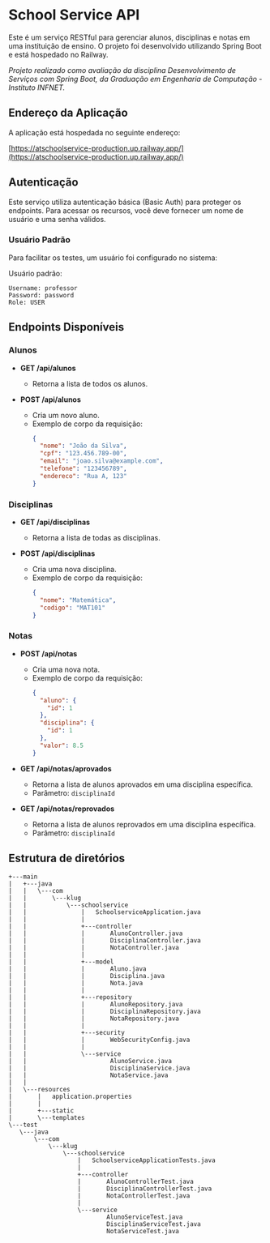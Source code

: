# School Service API

Este é um serviço RESTful para gerenciar alunos, disciplinas e notas em uma instituição de ensino. O projeto foi desenvolvido utilizando Spring Boot e está hospedado no Railway.

*Projeto realizado como avaliação da disciplina Desenvolvimento de Serviços com Spring Boot, da Graduação em Engenharia de Computação - Instituto INFNET.*

## Endereço da Aplicação

A aplicação está hospedada no seguinte endereço:

[https://atschoolservice-production.up.railway.app/](https://atschoolservice-production.up.railway.app/)

## Autenticação
Este serviço utiliza autenticação básica (Basic Auth) para proteger os endpoints. Para acessar os recursos, você deve fornecer um nome de usuário e uma senha válidos.

### Usuário Padrão
Para facilitar os testes, um usuário foi configurado no sistema:


Usuário padrão:
 ```
Username: professor
Password: password
Role: USER
 ```

## Endpoints Disponíveis

### Alunos

- **GET /api/alunos**
  - Retorna a lista de todos os alunos.

- **POST /api/alunos**
  - Cria um novo aluno.
  - Exemplo de corpo da requisição:
    ```json
    {
      "nome": "João da Silva",
      "cpf": "123.456.789-00",
      "email": "joao.silva@example.com",
      "telefone": "123456789",
      "endereco": "Rua A, 123"
    }
    ```

### Disciplinas

- **GET /api/disciplinas**
  - Retorna a lista de todas as disciplinas.
  
- **POST /api/disciplinas**
  - Cria uma nova disciplina.
  - Exemplo de corpo da requisição:
    ```json
    {
      "nome": "Matemática",
      "codigo": "MAT101"
    }
    ```

### Notas

- **POST /api/notas**
  - Cria uma nova nota.
  - Exemplo de corpo da requisição:
    ```json
    {
      "aluno": {
        "id": 1
      },
      "disciplina": {
        "id": 1
      },
      "valor": 8.5
    }
    ```

- **GET /api/notas/aprovados**
  - Retorna a lista de alunos aprovados em uma disciplina específica.
  - Parâmetro: `disciplinaId`

- **GET /api/notas/reprovados**
  - Retorna a lista de alunos reprovados em uma disciplina específica.
  - Parâmetro: `disciplinaId`

## Estrutura de diretórios

 ```
+---main
|   +---java
|   |   \---com
|   |       \---klug
|   |           \---schoolservice
|   |               |   SchoolserviceApplication.java
|   |               |   
|   |               +---controller
|   |               |       AlunoController.java
|   |               |       DisciplinaController.java
|   |               |       NotaController.java
|   |               |       
|   |               +---model
|   |               |       Aluno.java
|   |               |       Disciplina.java
|   |               |       Nota.java
|   |               |       
|   |               +---repository
|   |               |       AlunoRepository.java
|   |               |       DisciplinaRepository.java
|   |               |       NotaRepository.java
|   |               |       
|   |               +---security
|   |               |       WebSecurityConfig.java
|   |               |       
|   |               \---service
|   |                       AlunoService.java
|   |                       DisciplinaService.java
|   |                       NotaService.java
|   |                       
|   \---resources
|       |   application.properties
|       |   
|       +---static
|       \---templates
\---test
    \---java
        \---com
            \---klug
                \---schoolservice
                    |   SchoolserviceApplicationTests.java
                    |   
                    +---controller
                    |       AlunoControllerTest.java
                    |       DisciplinaControllerTest.java
                    |       NotaControllerTest.java
                    |       
                    \---service
                            AlunoServiceTest.java
                            DisciplinaServiceTest.java
                            NotaServiceTest.java
 ```
